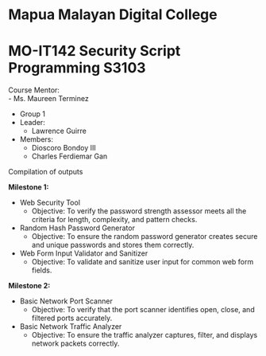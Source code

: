 # Mapua Malayan Digital College<br>
# MO-IT142 Security Script Programming S3103<br>

Course Mentor:<br>
    - Ms. Maureen Terminez
    
- Group 1
- Leader:
    - Lawrence Guirre
- Members:     
    - Dioscoro Bondoy III
    - Charles Ferdiemar Gan

Compilation of outputs<br>

<b>Milestone 1:</b> 
- Web Security Tool
    - Objective: To verify the password strength assessor meets all the criteria for length, complexity, and pattern checks.
- Random Hash Password Generator
    - Objective: To ensure the random password generator creates secure and unique passwords and stores them correctly.
- Web Form Input Validator and Sanitizer
    - Objective: To validate and sanitize user input for common web form fields.

<b>Milestone 2:</b>
- Basic Network Port Scanner
    - Objective: To verify that the port scanner identifies open, close, and filtered ports accurately.
- Basic Network Traffic Analyzer
    - Objective: To ensure the traffic analyzer captures, filter, and displays network packets correctly.
  
